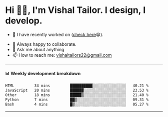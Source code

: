 # Hi 👋🏻, I'm Vishal Tailor. I design, I develop.

- 🔭 I have recently worked on ([check here](https://vishaltailor.com)😁).
<!-- - 🎦 Currently watching: JavaScript: The Hard Parts By Will Sentance. -->
- 👯 Always happy to collaborate.
- 💬 Ask me about anything
- 📫 How to reach me: <a href="mailto:vishaltailors22@gmail.com">vishaltailors22@gmail.com</a>

<hr /> 
<h4>📊 Weekly development breakdown</h4>
<!--START_SECTION:waka-->

```txt
HTML         34 mins         ██████████░░░░░░░░░░░░░░░   40.21 %
JavaScript   20 mins         ██████░░░░░░░░░░░░░░░░░░░   23.53 %
Other        18 mins         █████▒░░░░░░░░░░░░░░░░░░░   21.40 %
Python       7 mins          ██▒░░░░░░░░░░░░░░░░░░░░░░   09.31 %
Bash         4 mins          █▒░░░░░░░░░░░░░░░░░░░░░░░   05.27 %
```

<!--END_SECTION:waka-->
<hr /> 

<!-- ![](./profile-3d-contrib/profile-green-animate.svg) -->
